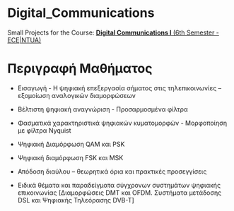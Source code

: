 # Digital_Communications

Small Projects for the Course: [**Digital Communications I** (6th Semester - ECE|NTUA)](https://www.ece.ntua.gr/en/undergraduate/courses/3299)

# Περιγραφή Μαθήματος

- Εισαγωγή - Η ψηφιακή επεξεργασία σήματος στις τηλεπικοινωνίες – εξομοίωση αναλογικών διαμορφώσεων

- Βέλτιστη ψηφιακή αναγνώριση - Προσαρμοσμένα φίλτρα

- Φασματικά χαρακτηριστικά ψηφιακών κυματομορφών - Μορφοποίηση με φίλτρα Nyquist

- Ψηφιακή Διαμόρφωση QAM και PSK

- Ψηφιακή διαμόρφωση FSK και MSK

- Απόδοση διαύλου – θεωρητικά όρια και πρακτικές προσεγγίσεις

- Ειδικά θέματα και παραδείγματα σύγχρονων συστημάτων ψηφιακής επικοινωνίας [Διαμορφώσεις DMT και OFDM.  Συστήματα μετάδοσης DSL και Ψηφιακής Τηλεόρασης DVB-T]
